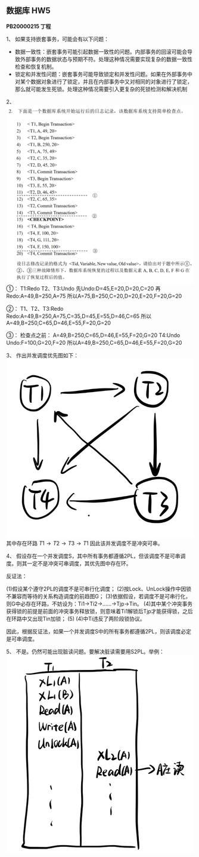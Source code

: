 ## 数据库 HW5

**PB20000215 丁程**

1、
如果支持嵌套事务，可能会有以下问题：
* 数据一致性：嵌套事务可能引起数据一致性的问题。内部事务的回滚可能会导致外部事务的数据状态与预期不符。处理这种情况需要实现复杂的数据一致性检查和恢复机制。
* 锁定和并发性问题：嵌套事务可能导致锁定和并发性问题。如果在外部事务中对某个数据对象进行了锁定，并且在内部事务中又对相同的对象进行了锁定，那么就可能发生死锁。处理这种情况需要引入更复杂的死锁检测和解决机制

2、
![](src/5_3.png)
①：
T1:Redo
T2、T3:Undo
先Undo:D=45,E=20,D=20,C=20
再Redo:A=49,B=250,A=75
所以A=75,B=250,C=20,D=20,E=20,F=20,G=20

②：
T1、T2、T3:Redo
Redo:A=49,B=250,A=75,C=35,D=45,E=55,D=46,C=65
所以A=49,B=250,C=65,D=46,E=55,F=20,G=20

③：
检查点之前：
A=49,B=250,C=65,D=46,E=55,F=20,G=20
T4:Undo
Undo:F=100,G=20,F=20
所以A=49,B=250,C=65,D=46,E=55,F=20,G=20

3、
作出并发调度优先图如下：
![](src/5_1.png)
其中存在环路 $T1 \rightarrow T2 \rightarrow T3 \rightarrow T1$
因此该并发调度不是冲突可串。

4、
假设存在一个并发调度S，其中所有事务都遵循2PL，但该调度不是可串调度。则其一定不是冲突可串调度，其优先图中存在环。

反证法：

(1)假设某个遵守2PL的调度不是可串行化调度；
(2)按Lock、UnLock操作中因锁不兼容而等待的关系构造调度的前趋图G；
(3)依据假设，若调度不是可串行化，则G中必存在环路，不妨设为：Ti1→Ti2→……→Tjp→Tin。
(4)其中某个冲突事务获得锁的前提是前面的冲突事务释放锁，则意味着Ti1解锁后Tjp才能获得锁，之后在环路中又出现Tin加锁；
(5) (4)中Ti违反了两阶段锁协议。

因此，根据反证法，如果一个并发调度S中的所有事务都遵循2PL，则该调度必定是可串调度。

5、
不是。仍然可能出现脏读问题。要解决脏读需要用S2PL。举例：
![](src/5_2.png)